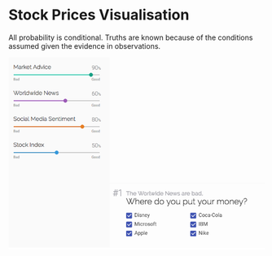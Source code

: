 # Stock Prices Visualisation

All probability is conditional. Truths are known because of the conditions assumed given the evidence in observations.

<img src="public/screen.png"/>
